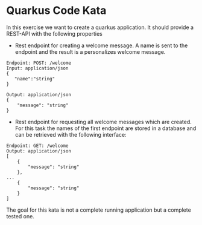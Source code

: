 # Quarkus Code Kata
In this exercise we want to create a quarkus application. It should provide a REST-API with
the following properties

- Rest endpoint for creating a welcome message. A name is sent to the endpoint and the result is a
  personalizes welcome message.

```
Endpoint: POST: /welcome
Input: application/json
{
   "name":"string"
}

Output: application/json
{
    "message": "string"
}
```

- Rest endpoint for requesting all welcome messages which are created. For this task the names
  of the first endpoint are stored in a database and can be retrieved with the following
  interface:
```
Endpoint: GET: /welcome
Output: application/json
[
    {
        "message": "string"
    },
...
    {
        "message": "string"
    }
]
```

The goal for this kata is not a complete running application but a complete tested one.